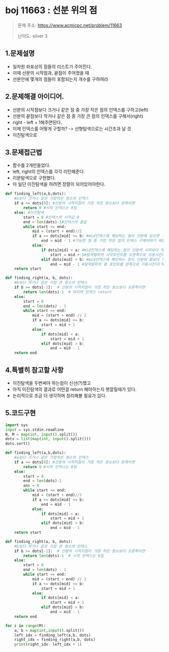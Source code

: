 # boj 11663 : 선분 위의 점
> 문제 주소: https://www.acmicpc.net/problem/11663
> 
> 난이도: silver 3

## 1.문제설명
- 일차원 좌표상의 점들의 리스트가 주어진다.
- 이때 선분의 시작점과, 끝점이 주어졌을 때
- 선분안에 몇개의 점들이 포함되는지 개수를 구하여라
## 2.문제해결 아이디어.
- 선분의 시작점보다 크거나 같은 점 중 가장 작은 점의 인덱스를 구하고(left)
- 선분의 끝점보다 작거나 같은 점 중 가장 큰 점의 인덱스를 구해서(right)
- right - left + 1해주면된다.
- 이제 인덱스를 어떻게 구할까? -> 선형탐색으로는 시간초과 날 것
- 이진탐색으로
## 3.문제접근법
- 함수를 2개만들었다.
- left, right의 인덱스를 각각 리턴해준다.
- 이분탐색으로 구현했다.
- 아 일단 이진탐색을 하려면 정렬이 되어있어야한다.
```python
def finding_left(a,b,dots):
    #a보다 크거나 같은 가장작은 원소의 인덱스
    if a <= dots[0]: #선분의 시작지점이 가장 작은 원소보다 왼쪽이면
        return 0 #시작 인덱스는 0임
    else: #이진탐색
        start = 0 #인덱스의 시작값 0
        end = len(dots)-1#인덱스의 끝값
        while start <= end:
            mid = (start + end)//2
            if a <= dots[mid] <= b: #mid인덱스에 해당하는 점이 선분에 있으면
                end = mid - 1 #가능한 점 중 가장 작은 점의 인덱스 구해야하기 때문에
            else:
                if dots[mid] < a: #mid인덱스에 해당하는 점이 선분의 시작보다 작다면
                    start = mid + 1#탐색범위의 시작포인트를 오른쪽으로 이동시킨다(키워준다)
                elif dots[mid] > b: #mid인덱스에 해당하는 점이 선분의 끝보다 크다면
                    end = mid - 1 #탐색범위의 끝 포인트를 왼쪽으로 이동시킨다(작게한다)
    return start
```
```python
def finding_right(a, b, dots):
    #b보다 작거나 같은 가장 큰 원소의 인덱스
    if b >= dots[-1]:  # 선분의 시작지점이 가장 작은 원소보다 오른쪽이면
        return len(dots)-1  # 마지막 인덱스 return
    else:
        start = 0
        end = len(dots) - 1
        while start <= end:
            mid = (start + end) // 2
            if a <= dots[mid] <= b:
                start = mid + 1
            else:
                if dots[mid] < a:
                    start = mid + 1
                elif dots[mid] > b:
                    end = mid - 1
    return end
```
## 4.특별히 참고할 사항
- 이진탐색을 두번써야 하는점이 신선(?)했고
- 아직 이진탐색의 결과로 어떤걸 return 해야하는지 햇깔릴때가 있다.
- 논리적으로 조금 더 생각하며 정리해볼 필요가 있다.
## 5.코드구현
``` python
import sys
input = sys.stdin.readline
N, M = map(int, input().split())
dots = list(map(int, input().split()))
dots.sort()

def finding_left(a,b,dots):
    #a보다 크거나 같은 가장작은 원소의 인덱스
    if a <= dots[0]: #선분의 시작지점이 가장 작은 원소보다 왼쪽이면
        return 0 #시작 인덱스는 0임
    else:
        start = 0
        end = len(dots)-1
        ans = 0
        while start <= end:
            mid = (start + end)//2
            if a <= dots[mid] <= b:
                end = mid - 1
            else:
                if dots[mid] < a:
                    start = mid + 1
                elif dots[mid] > b:
                    end = mid - 1
    return start

def finding_right(a, b, dots):
    #b보다 작거나 같은 가장 큰 원소의 인덱스
    if b >= dots[-1]:  # 선분의 시작지점이 가장 작은 원소보다 오른쪽이면
        return len(dots)-1  # 시작 인덱스는 0임
    else:
        start = 0
        end = len(dots) - 1
        while start <= end:
            mid = (start + end) // 2
            if a <= dots[mid] <= b:
                start = mid + 1
            else:
                if dots[mid] < a:
                    start = mid + 1
                elif dots[mid] > b:
                    end = mid - 1
    return end

for i in range(M):
    a, b = map(int,input().split())
    left_idx = finding_left(a,b, dots)
    right_idx = finding_right(a,b, dots)
    print(right_idx- left_idx + 1)
```